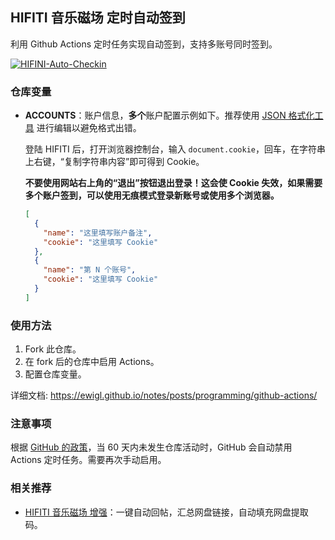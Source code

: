 ## HIFITI 音乐磁场 定时自动签到

利用 Github Actions 定时任务实现自动签到，支持多账号同时签到。

[![HIFINI-Auto-Checkin](https://github.com/ewigl/hifini-auto-checkin/actions/workflows/Checkin.yml/badge.svg)](https://github.com/ewigl/hifini-auto-checkin/actions/workflows/Checkin.yml)

### 仓库变量

- **ACCOUNTS**：账户信息，**多个**账户配置示例如下。推荐使用 [JSON 格式化工具](https://jsoneditoronline.org/) 进行编辑以避免格式出错。

  登陆 HIFITI 后，打开浏览器控制台，输入 `document.cookie`，回车，在字符串上右键，“复制字符串内容”即可得到 Cookie。

  **不要使用网站右上角的“退出”按钮退出登录！这会使 Cookie 失效，如果需要多个账户签到，可以使用无痕模式登录新账号或使用多个浏览器。**

  ```json
  [
    {
      "name": "这里填写账户备注",
      "cookie": "这里填写 Cookie"
    },
    {
      "name": "第 N 个账号",
      "cookie": "这里填写 Cookie"
    }
  ]
  ```

### 使用方法

1. Fork 此仓库。
2. 在 fork 后的仓库中启用 Actions。
3. 配置仓库变量。

详细文档: https://ewigl.github.io/notes/posts/programming/github-actions/

### 注意事项

根据 [GitHub 的政策](https://docs.github.com/zh/actions/managing-workflow-runs-and-deployments/managing-workflow-runs/disabling-and-enabling-a-workflow?tool=webui)，当 60 天内未发生仓库活动时，GitHub 会自动禁用 Actions 定时任务。需要再次手动启用。

### 相关推荐

- [HIFITI 音乐磁场 增强](https://github.com/ewigl/hifiti-enhanced)：一键自动回帖，汇总网盘链接，自动填充网盘提取码。
